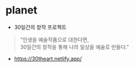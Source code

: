 # planet

- 30일간의 창작 프로젝트
> "인생을 예술작품으로 대한다면, <br> 30일간의 창작을 통해 나의 일상을 예술로 만들다."

- https://30theart.netlify.app/